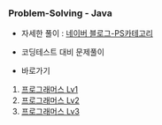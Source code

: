 ### Problem-Solving - Java

- 자세한 풀이 : [네이버 블로그-PS카테고리](https://blog.naver.com/llhbum)

- 코딩테스트 대비 문제풀이

- 바로가기
1. [프로그래머스 Lv1](https://github.com/llhbum/Problem-Solving_JAVA/tree/master/src/Programmers/Lv1)
2. [프로그래머스 Lv2](https://github.com/llhbum/Problem-Solving_JAVA/tree/master/src/Programmers/Lv2)
3. [프로그래머스 Lv3](https://github.com/llhbum/Problem-Solving_JAVA/tree/master/src/Programmers/Lv3)
